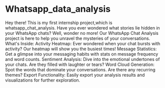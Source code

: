 # Whatsapp_data_analysis
Hey there! This is my first internship project,which is whatsapp_chat_analysis.
Have you ever wondered what stories lie hidden in your WhatsApp chats? Well, wonder no more! Our WhatsApp Chat Analysis project is here to help you unravel the mysteries of your conversations.
What's Inside:
Activity Heatmap: Ever wondered when your chat bursts with activity? Our heatmap will show you the busiest times!
Message Statistics: Get a glimpse into your messaging habits with stats on message frequency and word counts.
Sentiment Analysis: Dive into the emotional undertones of your chats. Are they filled with laughter or tears?
Word Cloud Generation: Spot the words that dominate your conversations. Are there any recurring themes?
Export Functionality: Easily export your analysis results and visualizations for further exploration.
